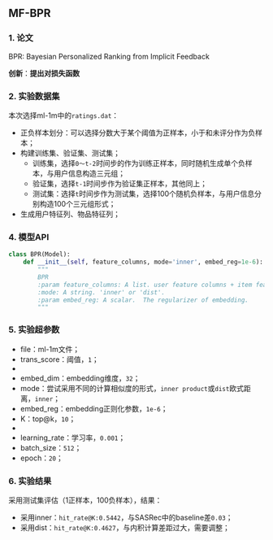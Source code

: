 ## MF-BPR

### 1. 论文
BPR: Bayesian Personalized Ranking from Implicit Feedback

**创新**：**提出对损失函数**  



### 2. 实验数据集

本次选择ml-1m中的`ratings.dat`：

- 正负样本划分：可以选择分数大于某个阈值为正样本，小于和未评分作为负样本；
- 构建训练集、验证集、测试集；
  - 训练集，选择`0～t-2`时间步的作为训练正样本，同时随机生成单个负样本，与用户信息构造三元组；
  - 验证集，选择`t-1`时间步作为验证集正样本，其他同上；
  - 测试集：选择`t`时间步作为测试集，选择100个随机负样本，与用户信息分别构造100个三元组形式；
- 生成用户特征列、物品特征列；



### 4. 模型API

```python
class BPR(Model):
    def __init__(self, feature_columns, mode='inner', embed_reg=1e-6):
        """
        BPR
        :param feature_columns: A list. user feature columns + item feature columns
        :mode: A string. 'inner' or 'dist'.
        :param embed_reg: A scalar.  The regularizer of embedding.
        """
```



### 5. 实验超参数

- file：ml-1m文件；
- trans_score：阈值，`1`；
- 
- embed_dim：embedding维度，`32`；
- mode：尝试采用不同的计算相似度的形式，`inner product`或`dist`欧式距离，`inner`；
- embed_reg：embedding正则化参数，`1e-6`；
- K：top@k，`10`；
- 
- learning_rate：学习率，`0.001`；
- batch_size：`512`；
- epoch：`20`；



### 6. 实验结果

采用测试集评估（1正样本，100负样本），结果：

- 采用inner：`hit_rate@K:0.5442`，与SASRec中的baseline差`0.03`；
- 采用dist：`hit_rate@K:0.4627`，与内积计算差距过大，需要调整；

